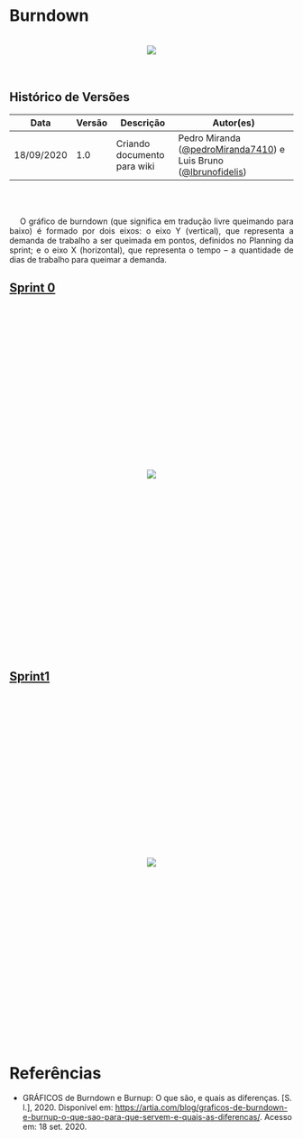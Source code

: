 # **Burndown**

<br>
<div style="display: flex; justify-content: center; align-items:center;">
    <img src="https://unbarqdsw.github.io/2020.1_G11_SYA/assets/burndown/burndown.png">
</div>
<br>
<br>



## Histórico de Versões

<table>
    <thead>
        <th>Data</th>
        <th>Versão</th>
        <th>Descrição</th>
        <th>Autor(es)</th>
    </thead>
    <tbody>
        <tr>
            <td>18/09/2020</td>
            <td>1.0</td>
            <td>Criando documento para wiki</td>
            <td>
Pedro Miranda
                (<a href="https://github.com/pedroMiranda7410">@pedroMiranda7410</a>) e
Luis Bruno
                (<a href="https://github.com/lbrunofidelis">@lbrunofidelis</a>)
            </td>
        </tr>
    </tbody>
</table>
<br>
<br>

<p align="justify">&emsp;
O gráfico de burndown (que significa em tradução livre queimando para baixo) é formado por dois eixos: o eixo Y (vertical), que representa a demanda de trabalho a ser queimada em pontos, definidos no Planning da sprint; e o eixo X (horizontal), que representa o tempo – a quantidade de dias de trabalho para queimar a demanda.
</p>


## [Sprint 0](https://github.com/UnBArqDsw/2020.1_G11_SYA/milestone/1)

<div style="height: 600px;display: flex; justify-content: center; align-items:center;">
    <img src="https://unbarqdsw.github.io/2020.1_G11_SYA/assets/burndown/sprint_0.png">
</div>
<br>

## [Sprint1](https://github.com/UnBArqDsw/2020.1_G11_SYA/milestone/2)

<div style="height: 600px;display: flex; justify-content: center; align-items:center;">
    <img src="https://unbarqdsw.github.io/2020.1_G11_SYA/assets/burndown/sprint_1.png">
</div>
<br>


# Referências
* GRÁFICOS de Burndown e Burnup: O que são, e quais as diferenças. [S. l.], 2020. Disponível em: https://artia.com/blog/graficos-de-burndown-e-burnup-o-que-sao-para-que-servem-e-quais-as-diferencas/. Acesso em: 18 set. 2020.
